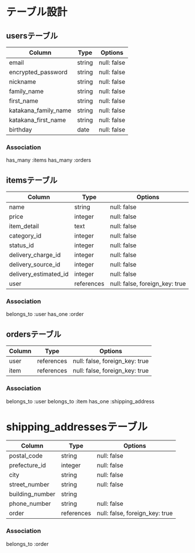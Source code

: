 # テーブル設計

## usersテーブル

|Column              |Type        |Options      |
|--------------------|------------|-------------|
|email               |string      |null: false  |
|encrypted_password  |string      |null: false  |
|nickname            |string      |null: false  |
|family_name         |string      |null: false  |
|first_name          |string      |null: false  |
|katakana_family_name|string      |null: false  |
|katakana_first_name |string      |null: false  |
|birthday            |date        |null: false  |

### Association

has_many :items
has_many :orders

## itemsテーブル

|Column                |Type      |Options                       |
|----------------------|----------|------------------------------|
|name                  |string    |null: false                   |
|price                 |integer   |null: false                   |
|item_detail           |text      |null: false                   |
|category_id           |integer   |null: false                   |
|status_id             |integer   |null: false                   |
|delivery_charge_id    |integer   |null: false                   |  
|delivery_source_id    |integer   |null: false                   | 
|delivery_estimated_id |integer   |null: false                   |
|user                  |references|null: false, foreign_key: true|

### Association

belongs_to :user
has_one :order

## ordersテーブル

|Column        |Type      |Options                       |
|--------------|----------|------------------------------|
|user          |references|null: false, foreign_key: true|
|item          |references|null: false, foreign_key: true|

### Association

belongs_to :user
belongs_to :item
has_one :shipping_address

# shipping_addressesテーブル

|Column             |Type      |Options                       |
|-------------------|----------|------------------------------|
|postal_code        |string    |null: false                   |
|prefecture_id      |integer   |null: false                   |
|city               |string    |null: false                   |
|street_number      |string    |null: false                   |
|building_number    |string    |                              |
|phone_number       |string    |null: false                   |
|order              |references|null: false, foreign_key: true|

### Association

belongs_to :order
